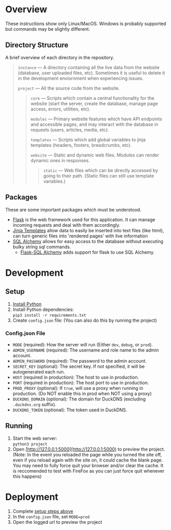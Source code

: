 # Overview
These instructions show only Linux/MacOS. Windows is probably supported but commands may be slightly different.
## Directory Structure
A brief overview of each directory in the repository.
> `instance` — A directory containing all the live data from the website (database, user uploaded files, etc). Sometimes it is useful to delete it in the development enviornment when experiencing issues.
>
> `project` — All the source code from the website.
> > `core` — Scripts which contain a central functionality for the website (start the server, create the database, manage page access, errors, utilities, etc).
> >
> > `modules` — Primary website features which have API endpoints and accessible pages, and may interact with the database in requests (users, articles, media, etc).
> >
> > `templates` — Scripts which add global variables to jinja templates (headers, footers, breadcrumbs, etc).
> >
> > `website` — Static and dynamic web files. Modules can render dynamic ones in responses.
> > > `static` — Web files which can be directly accessed by going to their path. (Static files can still use template variables.)
## Packages
These are some important packages which must be understood.
- [Flask](https://flask.palletsprojects.com/en/) is the web framework used for this application. It can manage incoming requests and deal with them accordingly. 
- [Jinja Templates](https://jinja.palletsprojects.com/en/) allow data to easily be inserted into text files (like html), can turn generic files into 'rendered pages' with live information
- [SQL Alchemy](https://www.sqlalchemy.org) allows for easy access to the database without executing bulky string sql commands.
  - [Flask-SQL Alchemy](https://flask-sqlalchemy.palletsprojects.com/en/) adds support for flask to use SQL Alchemy.

# Development
## Setup
1. [Install Python](https://www.python.org/downloads/)
2. Install Python dependencies:<br>
`pip3 install -r requirements.txt`
1. Create `config.json` file: (You can also do this by running the project)
### Config.json File
- `MODE` (required): How the server will run (Either `dev`, `debug`, or `prod`).
- `ADMIN_USERNAME` (required): The username and role name to the admin account.
- `ADMIN_PASSWORD` (required): The password to the admin account.
- `SECRET_KEY` (optional): The secret key. If not specified, it will be autogenerated each run.
- `HOST` (required in production): The host to use in production.
- `PORT` (required in production): The host port to use in production.
- `PROD_PROXY` (optional): If `true`, will use a proxy when running in production. (Do NOT enable this in prod when NOT using a proxy)
- `DUCKDNS_DOMAIN` (optional): The domain for DuckDNS (excluding `.duckdns.org` suffix).
- `DUCKDNS_TOKEN` (optional): The token used in DuckDNS.
## Running
1. Start the web server:<br>
`python3 project`
1. Open [http://127.0.0.1:5000](http://127.0.0.1:5000) to preview the project.
(Note: In the event you reloaded the page while you turned the site off, even if you reload again with the site on, it could cache the blank page. You may need to fully force quit your browser and/or clear the cache. It is reccomended to test with FireFox as you can just force quit whenever this happens)

# Deployment
1. Complete [setup steps above](#setup)
2. In the `config.json` file, set `MODE=prod`
3. Open the logged url to preview the project
